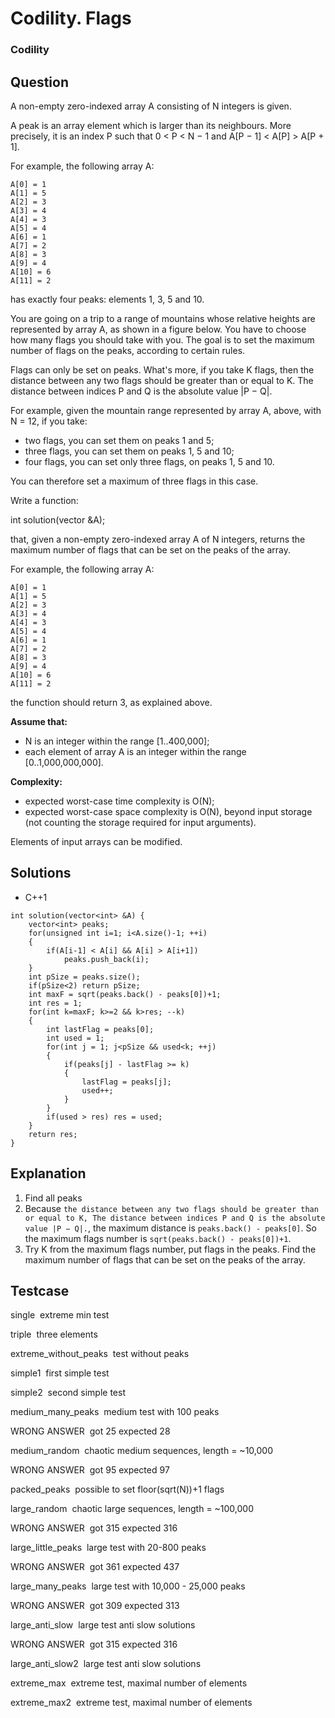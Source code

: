 # Codility. Flags

### Codility

## Question

A non-empty zero-indexed array A consisting of N integers is given.

A peak is an array element which is larger than its neighbours. More precisely, it is an index P such that 0 < P < N − 1 and A[P − 1] < A[P] > A[P + 1].

For example, the following array A:

```
A[0] = 1 
A[1] = 5 
A[2] = 3 
A[3] = 4 
A[4] = 3 
A[5] = 4 
A[6] = 1 
A[7] = 2 
A[8] = 3 
A[9] = 4 
A[10] = 6 
A[11] = 2
```

has exactly four peaks: elements 1, 3, 5 and 10.

You are going on a trip to a range of mountains whose relative heights are represented by array A, as shown in a figure below. You have to choose how many flags you should take with you. The goal is to set the maximum number of flags on the peaks, according to certain rules.

Flags can only be set on peaks. What's more, if you take K flags, then the distance between any two flags should be greater than or equal to K. The distance between indices P and Q is the absolute value |P − Q|.

For example, given the mountain range represented by array A, above, with N = 12, if you take:

* two flags, you can set them on peaks 1 and 5;
* three flags, you can set them on peaks 1, 5 and 10;
* four flags, you can set only three flags, on peaks 1, 5 and 10.

You can therefore set a maximum of three flags in this case.

Write a function:

int solution(vector<int> &A);

that, given a non-empty zero-indexed array A of N integers, returns the maximum number of flags that can be set on the peaks of the array.

For example, the following array A:

```
A[0] = 1 
A[1] = 5 
A[2] = 3 
A[3] = 4 
A[4] = 3 
A[5] = 4 
A[6] = 1 
A[7] = 2 
A[8] = 3 
A[9] = 4 
A[10] = 6 
A[11] = 2
```

the function should return 3, as explained above.

**Assume that:**

* N is an integer within the range [1..400,000];
* each element of array A is an integer within the range [0..1,000,000,000].

**Complexity:**

* expected worst-case time complexity is O(N);
* expected worst-case space complexity is O(N), beyond input storage (not counting the storage required for input arguments).

Elements of input arrays can be modified.

## Solutions

* C++1
```
int solution(vector<int> &A) {
    vector<int> peaks;
    for(unsigned int i=1; i<A.size()-1; ++i)
    {
        if(A[i-1] < A[i] && A[i] > A[i+1])
            peaks.push_back(i);
    }
    int pSize = peaks.size();
    if(pSize<2) return pSize;
    int maxF = sqrt(peaks.back() - peaks[0])+1;
    int res = 1;
    for(int k=maxF; k>=2 && k>res; --k)
    {
        int lastFlag = peaks[0];
        int used = 1;
        for(int j = 1; j<pSize && used<k; ++j)
        {
            if(peaks[j] - lastFlag >= k)
            {
                lastFlag = peaks[j];
                used++;
            }
        }
        if(used > res) res = used;
    }
    return res;
}
```

## Explanation

1. Find all peaks
2. Because `the distance between any two flags should be greater than or equal to K, The distance between indices P and Q is the absolute value |P − Q|.`, the maximum distance is `peaks.back() - peaks[0]`. So the maximum flags number is `sqrt(peaks.back() - peaks[0])+1`.
3. Try K from the maximum flags number, put flags in the peaks. Find the maximum number of flags that can be set on the peaks of the array.

## Testcase

single  extreme min test

triple  three elements

extreme_without_peaks  test without peaks

simple1  first simple test

simple2  second simple test

medium_many_peaks  medium test with 100 peaks

WRONG ANSWER  got 25 expected 28

medium_random  chaotic medium sequences, length = ~10,000

WRONG ANSWER  got 95 expected 97

packed_peaks  possible to set floor(sqrt(N))+1 flags

large_random  chaotic large sequences, length = ~100,000

WRONG ANSWER  got 315 expected 316

large_little_peaks  large test with 20-800 peaks

WRONG ANSWER  got 361 expected 437

large_many_peaks  large test with 10,000 - 25,000 peaks

WRONG ANSWER  got 309 expected 313

large_anti_slow  large test anti slow solutions

WRONG ANSWER  got 315 expected 316

large_anti_slow2  large test anti slow solutions

extreme_max  extreme test, maximal number of elements

extreme_max2  extreme test, maximal number of elements

